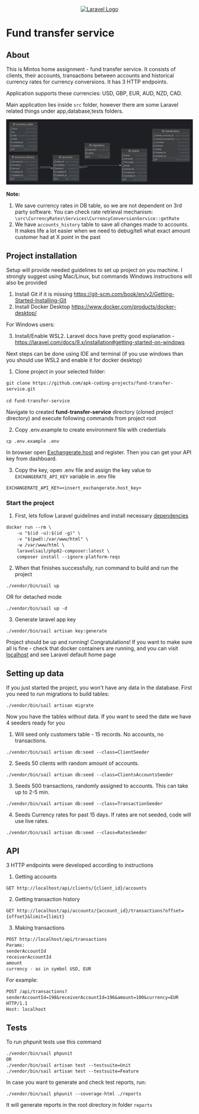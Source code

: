 <p align="center"><a href="https://laravel.com" target="_blank"><img src="https://raw.githubusercontent.com/laravel/art/master/logo-lockup/5%20SVG/2%20CMYK/1%20Full%20Color/laravel-logolockup-cmyk-red.svg" width="400" alt="Laravel Logo"></a></p>

# Fund transfer service

## About

This is Mintos home assignment - fund transfer service. It consists of clients, their accounts, transactions between
accounts and historical currency rates for currency conversions. It has 3 HTTP endpoints.

Application supports these currencies: USD, GBP, EUR,
AUD, NZD, CAD.

Main application lies inside `src` folder, however there are some Laravel related things under
app,database,tests folders.

![Database Schema](storage/documentation/database_schema.png)

**Note:**

1. We save currency rates in DB table, so we are not dependent on 3rd party software. You can check rate retrieval
   mechanism: ``\src\CurrencyRates\Services\CurrencyConversionService::getRate``
2. We have ``accounts_history`` table to save all changes made to accounts. It makes life a lot easier when we need to
   debug/tell what exact amount customer had at X point in the past

## Project installation

Setup will provide needed guidelines to set up project on you machine. I strongly suggest using Mac/Linux, but commands
Windows instructions will also be provided

1. Install Git if it is missing https://git-scm.com/book/en/v2/Getting-Started-Installing-Git
2. Install Docker Desktop https://www.docker.com/products/docker-desktop/

For Windows users:

3. Install/Enable WSL2. Laravel docs have pretty good
   explanation -  https://laravel.com/docs/9.x/installation#getting-started-on-windows

Next steps can be done using IDE and terminal (if you use windows than you should use WSL2 and enable it for docker
desktop)

1. Clone project in your selected folder:

```
git clone https://github.com/apk-coding-projects/fund-transfer-service.git

cd fund-transfer-service
```

Navigate to created **fund-transfer-service** directory (cloned project directory) and execute following commands from
project root

2. Copy .env.example to create environment file with credentials

```
cp .env.example .env
```

In browser open [Exchangerate.host](https://exchangerate.host/) and register. Then you can get your API key from dashboard.

3. Copy the key, open .env file and assign the key value to `EXCHANGERATE_API_KEY` variable in .env file

```
EXCHANGERATE_API_KEY=<insert_exchangerate.host_key>
```

### Start the project

1. First, lets follow Laravel guidelines and install
   necessary [dependencies](https://laravel.com/docs/9.x/sail#installing-composer-dependencies-for-existing-projects)

```
docker run --rm \
    -u "$(id -u):$(id -g)" \
    -v "$(pwd):/var/www/html" \
    -w /var/www/html \
    laravelsail/php82-composer:latest \
    composer install --ignore-platform-reqs
```

2. When that finishes successfully, run command to build and run the project

```
./vendor/bin/sail up
```

OR for detached mode

```
./vendor/bin/sail up -d
```

3. Generate laravel app key

```
./vendor/bin/sail artisan key:generate
```

Project should be up and running! Congratulations!
If you want to make sure all is fine - check that docker containers are running, and you can visit
[localhost](http://localhost:80/) and see Laravel default home page

## Setting up data

If you just started the project, you won't have any data in the database. First you need to run migrations to build
tables:

```
./vendor/bin/sail artisan migrate
```

Now you have the tables without data. If you want to seed the date we have 4 seeders ready for you

1. Will seed only customers table - 15 records. No accounts, no transactions.

```
./vendor/bin/sail artisan db:seed --class=ClientSeeder
```

2. Seeds 50 clients with random amount of accounts.

```
./vendor/bin/sail artisan db:seed --class=ClientsAccountsSeeder
```

3. Seeds 500 transactions, randomly assigned to accounts. This can take up to 2-5 min.

```
./vendor/bin/sail artisan db:seed --class=TransactionSeeder
```

4. Seeds Currency rates for past 15 days. If rates are not seeded, code will use live rates.

```
./vendor/bin/sail artisan db:seed --class=RatesSeeder
```

## API

3 HTTP endpoints were developed according to instructions

1. Getting accounts

```
GET http://localhost/api/clients/{client_id}/accounts
```

2. Getting transaction history

```
GET http://localhost/api/accounts/{account_id}/transactions?offset={offset}&limit={limit}
```

3. Making transactions

```
POST http://localhost/api/transactions
Params: 
senderAccountId
receiverAccountId
amount
currency - as in symbol USD, EUR
```

For example:

```
POST /api/transactions?senderAccountId=198&receiverAccountId=196&amount=100&currency=EUR HTTP/1.1
Host: localhost
```

## Tests

To run phpunit tests use this command

```
./vendor/bin/sail phpunit
OR
./vendor/bin/sail artisan test --testsuite=Unit
./vendor/bin/sail artisan test --testsuite=Feature
```

In case you want to generate and check test reports, run:

```
./vendor/bin/sail phpunit --coverage-html ./reports
```

It will generate reports in the root directory in folder `reports`
